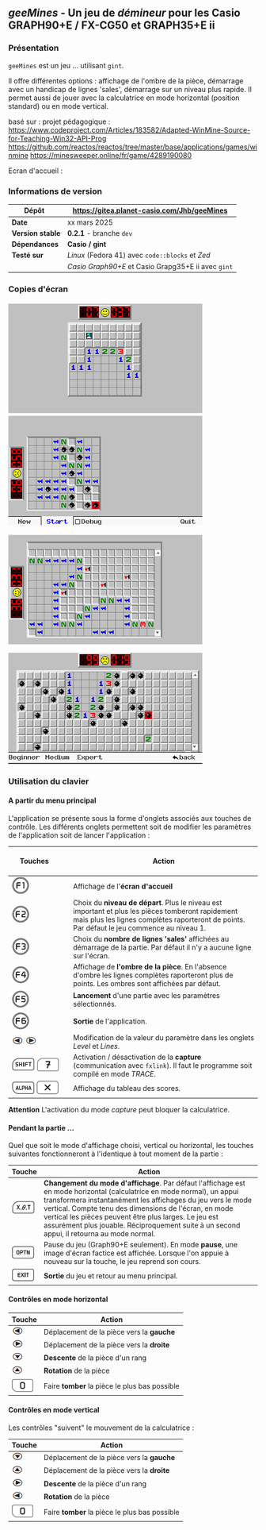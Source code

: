 ## *geeMines* - Un jeu de *démineur* pour les Casio GRAPH90+E / FX-CG50 et GRAPH35+E ii

### Présentation

`geeMines` est un jeu ...  utilisant `gint`.

Il offre différentes options : affichage de l'ombre de la pièce, démarrage avec un handicap de lignes 'sales', démarrage sur un niveau plus rapide.
Il permet aussi de jouer avec la calculatrice en mode horizontal (position standard) ou en mode vertical.

basé sur :
projet pédagogique : https://www.codeproject.com/Articles/183582/Adapted-WinMine-Source-for-Teaching-Win32-API-Prog
https://github.com/reactos/reactos/tree/master/base/applications/games/winmine
https://minesweeper.online/fr/game/4289190080


Ecran d'accueil :


### Informations de version

| Dépôt          | https://gitea.planet-casio.com/Jhb/geeMines     |
|----------------|--------------------------------------------------|
| **Date**           | xx mars 2025                                      |
| **Version stable** | **0.2.1** - branche `dev`                             |
| **Dépendances**    | **Casio / gint**                                     |
| **Testé sur**      | *Linux* (Fedora 41) avec `code::blocks` et *Zed*              |
|                | *Casio Graph90+E*  et Casio Grapg35+E ii avec `gint` |

### Copies d'écran

![Débutant - Vertical](assets/9x9_vert.png)
![Débutant - Horizontal](assets/9x9_horz.png)

![Medium - Horizontal](assets/16x16_horz.png)

![Expert - Vertical](assets/expert_vert.png)


### Utilisation du clavier

#### A partir du menu principal

L'application se présente sous la forme d'onglets associés aux touches de contrôle. Les différents onglets permettent soit de modifier les paramètres de l'application soit de lancer l'application :

|                    Touches                             | Action                                                                                                                                                                                        |
|--------------------------------------------------------|-----------------------------------------------------------------------------------------------------------------------------------------------------------------------------------------------|
| ![F1](assets/key_F1.png)                                                 | Affichage de l'**écran d'accueil**                                                                                                                                                                |
| ![F2](assets/key_F2.png)                                                 | Choix du **niveau de départ**. Plus le niveau est important et plus les pièces tomberont rapidement mais plus les lignes complètes raporteront de points. Par défaut le jeu commence au niveau 1. |
| ![F3](assets/key_F3.png)                                                 | Choix du **nombre de lignes 'sales'** affichées au démarrage de la partie. Par défaut il n'y a aucune ligne sur l'écran.                                                                          |
| ![F4](assets/key_F4.png)                                                 | Affichage de **l'ombre de la pièce**. En l'absence d'ombre les lignes complètes raporteront plus de points. Les ombres sont affichées par défaut.                                                 |
| ![F5](assets/key_F5.png)                                                 | **Lancement** d'une partie avec les paramètres sélectionnés.                                                                                                                                      |
| ![F6](assets/key_F6.png)                                                 | **Sortie** de l'application.                                                                                                                                                                      |
| ![left](assets/key_left.png) ![right](assets/key_right.png)                                          | Modification de la valeur du paramètre dans les onglets *Level* et *Lines*.                                                                                                                       |
| ![shift](assets/key_shift.png) ![7](assets/key_7.png)                                          | Activation / désactivation de la **capture** (communication avec `fxlink`). Il faut le programme soit compilé en mode *TRACE*.                                                                        |
| ![shift](assets/key_alpha.png) ![7](assets/key_mult.png)                                          | Affichage du tableau des scores.                                                                                                                                                              |

**Attention** L'activation du mode *capture* peut bloquer la calculatrice.

#### Pendant la partie ...

Quel que soit le mode d'affichage choisi, vertical ou horizontal, les touches suivantes fonctionneront à l'identique à tout moment de la partie :

| Touche | Action                                                                                                                                                                                                                                                                                                                                                                                               |
|--------|------------------------------------------------------------------------------------------------------------------------------------------------------------------------------------------------------------------------------------------------------------------------------------------------------------------------------------------------------------------------------------------------------|
| ![Rotation](assets/key_xot.png) | **Changement du mode d'affichage**. Par défaut l'affichage est en mode horizontal (calculatrice en mode normal), un appui transformera instantanément les affichages du jeu vers le mode vertical. Compte tenu des dimensions de l'écran, en mode vertical les pièces peuvent être plus  larges. Le jeu est assurément plus jouable. Réciproquement suite à un second appui, il retourna au mode normal. |
| ![Pause](assets/key_optn.png) | Pause du jeu (Graph90+E seulement). En mode **pause**, une image d'écran factice est affichée. Lorsque l'on appuie à nouveau sur la touche, le jeu reprend son cours.                                                                                                                                                                                                                                    |
| ![Exit](assets/key_exit.png) | **Sortie** du jeu et retour au menu principal.                                                                                                                                                                                                                                                                                                                                                           |

#### Contrôles en mode horizontal

| Touche | Action                                     |
|--------|--------------------------------------------|
| ![Gauche](assets/key_left.png) | Déplacement de la pièce vers la **gauche**     |
| ![Droite](assets/key_right.png) | Déplacement de la pièce vers la **droite**     |
| ![Bas](assets/key_down.png) | **Descente** de la pièce d'un rang             |
| ![Rotation](assets/key_up.png) | **Rotation** de la pièce                       |
| ![Descente](assets/key_0.png) | Faire **tomber** la pièce le plus bas possible |

#### Contrôles en mode vertical

Les contrôles "suivent" le mouvement de la calculatrice :

| Touche | Action                                     |
|--------|--------------------------------------------|
| ![Gauche](assets/key_down.png) | Déplacement de la pièce vers la **gauche**     |
| ![Droite](assets/key_up.png) | Déplacement de la pièce vers la **droite**     |
| ![Bas](assets/key_right.png) | **Descente** de la pièce d'un rang             |
| ![Rotation](assets/key_left.png) | **Rotation** de la pièce                       |
| ![Descente](assets/key_0.png) | Faire **tomber** la pièce le plus bas possible |
